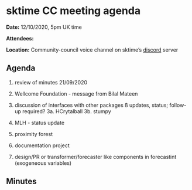 # sktime CC meeting agenda

**Date:** 
12/10/2020, 5pm UK time

**Attendees:** 

**Location:** 
Community-council voice channel on sktime’s [discord](https://discord.gg/gqSab2K) server

## Agenda

1. review of minutes 21/09/2020

2. Wellcome Foundation - message from Bilal Mateen

3. discussion of interfaces with other packages ß updates, status; follow-up required?
3a. HCrytalball
3b. stumpy

4. MLH - status update

5. proximity forest

6. documentation project
 
7. design/PR or transformer/forecaster like components in forecastint (exogeneous variables)


## Minutes


